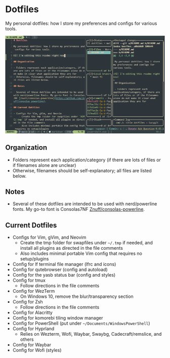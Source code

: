 # Dotfiles

My personal dotfiles: how I store my preferences and configs for various tools.

![Screenshot of my customized Neovim setup](images/nvim_screenshot.png)

## Organization

- Folders represent each application/category (if there are lots of files or if filenames alone are unclear)
- Otherwise, filenames should be self-explanatory; all files are listed below.

## Notes

- Several of these dotfiles are intended to be used with nerd/powerline fonts. My go-to font is Consolas7NF [Znuff/consolas-powerline](https://github.com/Znuff/consolas-powerline).

## Current Dotfiles

- Configs for Vim, gVim, and Neovim
    - Create the tmp folder for swapfiles under `~/.tmp` if needed, and install all plugins as directed in the file comments
    - Also includes minimal portable Vim config that requires no setup/plugins
- Config for lf terminal file manager (lfrc and icons)
- Config for qutebrowser (config and autoload)
- Config for the yasb status bar (config and styles)
- Config for tmux
    - Follow directions in the file comments
- Config for WezTerm
    - On Windows 10, remove the blur/transparency section
- Config for Zsh
    - Follow directions in the file comments
- Config for Alacritty
- Config for komorebi tiling window manager
- Config for PowerShell (put under `~/Documents/WindowsPowerShell`)
- Config for Hyprland
    - Relies on Wezterm, Wofi, Waybar, Swaybg, Cadecraft/remslice, and others
- Config for Waybar
- Config for Wofi (styles)
